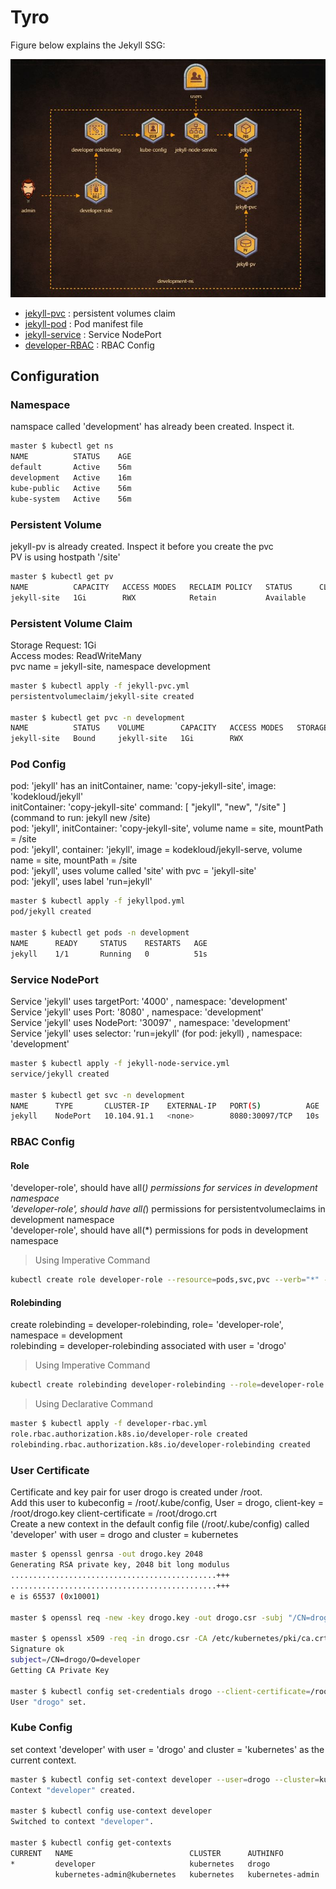 # Tyro

Figure below explains the Jekyll SSG:

![Figure-Bravo](https://github.com/mhshamim/Game-of-Pods/blob/master/scenarios/Game-of-Pods-Tyro-Deploy.JPG)

* [jekyll-pvc](jekyll-pvc.yml) : persistent volumes claim
* [jekyll-pod](jekyll-pod.yml) : Pod manifest file
* [jekyll-service](jekyll-node-service.yml) : Service NodePort
* [developer-RBAC](developer-rbac.yml) : RBAC Config


## Configuration

### Namespace

namspace called 'development' has already been created. Inspect it.

```sh
master $ kubectl get ns
NAME          STATUS    AGE
default       Active    56m
development   Active    16m
kube-public   Active    56m
kube-system   Active    56m
```

### Persistent Volume

jekyll-pv is already created. Inspect it before you create the pvc \
PV is using hostpath '/site'

```sh
master $ kubectl get pv
NAME          CAPACITY   ACCESS MODES   RECLAIM POLICY   STATUS      CLAIM     STORAGECLASS   REASON    AGE
jekyll-site   1Gi        RWX            Retain           Available                                      17m
```

### Persistent Volume Claim

Storage Request: 1Gi\
Access modes: ReadWriteMany\
pvc name = jekyll-site, namespace development

```sh
master $ kubectl apply -f jekyll-pvc.yml
persistentvolumeclaim/jekyll-site created

master $ kubectl get pvc -n development
NAME          STATUS    VOLUME        CAPACITY   ACCESS MODES   STORAGECLASS   AGE
jekyll-site   Bound     jekyll-site   1Gi        RWX                           2m
```

### Pod Config

pod: 'jekyll' has an initContainer, name: 'copy-jekyll-site', image: 'kodekloud/jekyll' \
initContainer: 'copy-jekyll-site' command: [ "jekyll", "new", "/site" ] (command to run: jekyll new /site) \
pod: 'jekyll', initContainer: 'copy-jekyll-site', volume name = site, mountPath = /site \
pod: 'jekyll', container: 'jekyll', image = kodekloud/jekyll-serve, volume name = site, mountPath = /site \
pod: 'jekyll', uses volume called 'site' with pvc = 'jekyll-site' \
pod: 'jekyll', uses label 'run=jekyll'

```sh
master $ kubectl apply -f jekyllpod.yml
pod/jekyll created

master $ kubectl get pods -n development
NAME      READY     STATUS    RESTARTS   AGE
jekyll    1/1       Running   0          51s
```

### Service NodePort

Service 'jekyll' uses targetPort: '4000' , namespace: 'development' \
Service 'jekyll' uses Port: '8080' , namespace: 'development' \
Service 'jekyll' uses NodePort: '30097' , namespace: 'development' \
Service 'jekyll' uses selector: 'run=jekyll' (for pod: jekyll) , namespace: 'development'

```sh
master $ kubectl apply -f jekyll-node-service.yml
service/jekyll created

master $ kubectl get svc -n development
NAME      TYPE       CLUSTER-IP    EXTERNAL-IP   PORT(S)          AGE
jekyll    NodePort   10.104.91.1   <none>        8080:30097/TCP   10s
```

### RBAC Config

#### Role
'developer-role', should have all(*) permissions for services in development namespace \
'developer-role', should have all(*) permissions for persistentvolumeclaims in development namespace \
'developer-role', should have all(*) permissions for pods in development namespace

> Using Imperative Command

```sh
kubectl create role developer-role --resource=pods,svc,pvc --verb="*" --namespace=development
```

#### Rolebinding
create rolebinding = developer-rolebinding, role= 'developer-role', namespace = development \
rolebinding = developer-rolebinding associated with user = 'drogo'

> Using Imperative Command

```sh
kubectl create rolebinding developer-rolebinding --role=developer-role --user=drogo --namespace=development
```

> Using Declarative Command

```sh
master $ kubectl apply -f developer-rbac.yml
role.rbac.authorization.k8s.io/developer-role created
rolebinding.rbac.authorization.k8s.io/developer-rolebinding created
```

### User Certificate

Certificate and key pair for user drogo is created under /root. \
Add this user to kubeconfig = /root/.kube/config, User = drogo, client-key = /root/drogo.key client-certificate = /root/drogo.crt \
Create a new context in the default config file (/root/.kube/config) called 'developer' with user = drogo and cluster = kubernetes


```sh
master $ openssl genrsa -out drogo.key 2048
Generating RSA private key, 2048 bit long modulus
..............................................+++
..............................................+++
e is 65537 (0x10001)

master $ openssl req -new -key drogo.key -out drogo.csr -subj "/CN=drogo/O=developer"

master $ openssl x509 -req -in drogo.csr -CA /etc/kubernetes/pki/ca.crt -CAkey /etc/kubernetes/pki/ca.key -CAcreateserial -out drogo.crt -days 500
Signature ok
subject=/CN=drogo/O=developer
Getting CA Private Key

master $ kubectl config set-credentials drogo --client-certificate=/root/drogo.crt  --client-key=/root/drogo.key
User "drogo" set.
```

### Kube Config

set context 'developer' with user = 'drogo' and cluster = 'kubernetes' as the current context.

```sh
master $ kubectl config set-context developer --user=drogo --cluster=kubernetes --namespace=development
Context "developer" created.

master $ kubectl config use-context developer
Switched to context "developer".

master $ kubectl config get-contexts
CURRENT   NAME                          CLUSTER      AUTHINFO           NAMESPACE
*         developer                     kubernetes   drogo
          kubernetes-admin@kubernetes   kubernetes   kubernetes-admin
```
